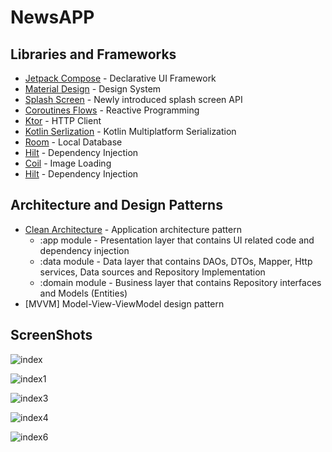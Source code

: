 # NewsAPP

## Libraries and Frameworks

- [Jetpack Compose](https://developer.android.com/jetpack/compose?) - Declarative UI Framework
- [Material Design](https://material.io/design) - Design System
- [Splash Screen](https://developer.android.com/reference/android/window/SplashScreen) - Newly introduced splash screen API
- [Coroutines Flows](https://kotlinlang.org/docs/reference/coroutines/flow.html) - Reactive Programming
- [Ktor](https://ktor.io/) - HTTP Client
- [Kotlin Serlization](https://github.com/Kotlin/kotlinx.serialization) - Kotlin Multiplatform Serialization
- [Room](https://developer.android.com/jetpack/androidx/releases/room) - Local Database
- [Hilt](http://google.github.io/hilt/) - Dependency Injection
- [Coil](https://coil-kt.github.io/coil/compose) - Image Loading
- [Hilt](http://google.github.io/hilt/) - Dependency Injection


## Architecture and Design Patterns
- [Clean Architecture](https://koenig-media.raywenderlich.com/uploads/2019/02/Clean-Architecture-Bob-650x454.png) - Application architecture pattern
	- :app module - Presentation layer that contains UI related code and dependency injection
	- :data module - Data layer that contains DAOs, DTOs, Mapper, Http services, Data sources and Repository Implementation
	- :domain module - Business layer that contains Repository interfaces and Models (Entities)
- [MVVM] Model-View-ViewModel design pattern


## ScreenShots


![index](https://user-images.githubusercontent.com/49728648/147401099-3989a545-f4fe-4791-8c7e-41f50546710f.jpg)


![index1](https://user-images.githubusercontent.com/49728648/147401131-d26b4e35-2d82-4a88-b078-4043a6f67c67.jpg)


![index3](https://user-images.githubusercontent.com/49728648/147401168-50629a0f-e585-4637-8e07-7c0df86539de.jpg)


![index4](https://user-images.githubusercontent.com/49728648/147401169-a7697f72-147a-4f95-9b44-a209e4caa69b.jpg)


![index6](https://user-images.githubusercontent.com/49728648/147401170-c0fdf296-80e9-45e8-b49c-4f0d9313bdae.jpg)

